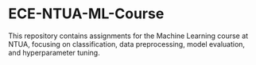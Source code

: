 # ECE-NTUA-ML-Course
This repository contains assignments for the Machine Learning course at NTUA, focusing on classification, data preprocessing, model evaluation, and hyperparameter tuning.
